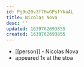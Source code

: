 ```yaml
---
id: Pg9u20v3f7HwGPsfYkaAL
title: Nicolas Nova
desc: ''
updated: 1639762693855
created: 1639762693855
---
```



- [[person]] - Nicolas Nova
- appeared 1x at the stoa
